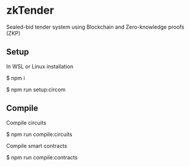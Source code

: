 # zkTender

Sealed-bid tender system using Blockchain and Zero-knowledge proofs (ZKP)

## Setup

In WSL or Linux installation

$ npm i

$ npm run setup:circom

## Compile

Compile circuits

$ npm run compile:circuits

Compile smart contracts

$ npm run compile:contracts